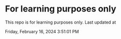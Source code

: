 # For learning purposes only
This repo is for learning purposes only.
Last updated at

Friday, February 16, 2024 3:51:01 PM

